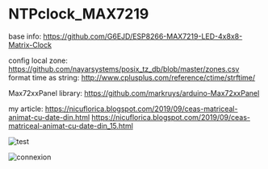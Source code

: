 # NTPclock_MAX7219
base info: https://github.com/G6EJD/ESP8266-MAX7219-LED-4x8x8-Matrix-Clock

config local zone: https://github.com/nayarsystems/posix_tz_db/blob/master/zones.csv
format time as string: http://www.cplusplus.com/reference/ctime/strftime/

Max72xxPanel library: https://github.com/markruys/arduino-Max72xxPanel

my article:
https://nicuflorica.blogspot.com/2019/09/ceas-matriceal-animat-cu-date-din.html
https://nicuflorica.blogspot.com/2019/09/ceas-matriceal-animat-cu-date-din_15.html

![test](https://1.bp.blogspot.com/-92JweQ6srxo/XX5KHSWxY8I/AAAAAAAAaNo/bw2lixGu8vkjTpUnhI1Yh8i83lx2cLigwCLcBGAsYHQ/s1600/IMG_20190915_150142.jpg)

![connexion](https://1.bp.blogspot.com/-VqL_FPZgRfY/XX5IDU21acI/AAAAAAAAaNU/GZXtq2m3ghcs9jG8sP_yjFlyYGoq6nq6wCLcBGAsYHQ/s1600/configurare.jpg)
